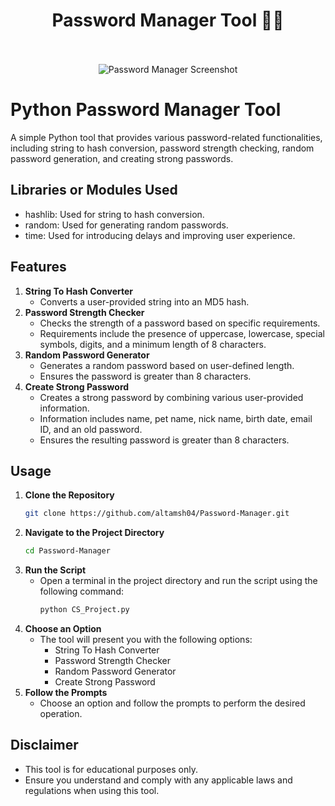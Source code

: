 <div align='center'>
  <h1>Password Manager Tool 🧑‍💻</h1>
</div>
<br>
<div align='center'>
  <br>
  <img src="https://github.com/altamsh04/Password-Manager/assets/84860267/3b0b6bd2-9039-4aef-8379-126b2029722f" alt="Password Manager Screenshot">
  <br>
</div>

# Python Password Manager Tool
A simple Python tool that provides various password-related functionalities, including string to hash conversion, password strength checking, random password generation, and creating strong passwords.

## Libraries or Modules Used
- hashlib: Used for string to hash conversion.
- random: Used for generating random passwords.
- time: Used for introducing delays and improving user experience.

## Features
1. **String To Hash Converter**
   - Converts a user-provided string into an MD5 hash.
2. **Password Strength Checker**
   - Checks the strength of a password based on specific requirements.
   - Requirements include the presence of uppercase, lowercase, special symbols, digits, and a minimum length of 8 characters.
3. **Random Password Generator**
   - Generates a random password based on user-defined length.
   - Ensures the password is greater than 8 characters.
4. **Create Strong Password**
   - Creates a strong password by combining various user-provided information.
   - Information includes name, pet name, nick name, birth date, email ID, and an old password.
   - Ensures the resulting password is greater than 8 characters.

## Usage
1. **Clone the Repository**
   ```bash
   git clone https://github.com/altamsh04/Password-Manager.git
   ```
2. **Navigate to the Project Directory**
   ```bash
   cd Password-Manager
   ```
3. **Run the Script**
   - Open a terminal in the project directory and run the script using the following command:
     ```bash
     python CS_Project.py
     ```
4. **Choose an Option**
   - The tool will present you with the following options:
     - String To Hash Converter
     - Password Strength Checker
     - Random Password Generator
     - Create Strong Password
5. **Follow the Prompts**
   - Choose an option and follow the prompts to perform the desired operation.

## Disclaimer
- This tool is for educational purposes only.
- Ensure you understand and comply with any applicable laws and regulations when using this tool.

